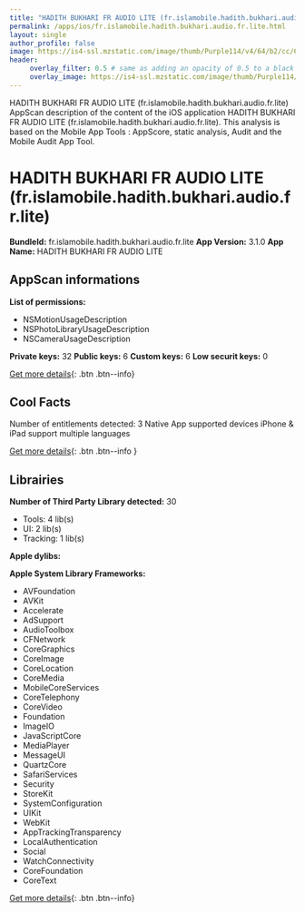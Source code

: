 ```yaml
---
title: "HADITH BUKHARI FR AUDIO LITE (fr.islamobile.hadith.bukhari.audio.fr.lite)"
permalink: /apps/ios/fr.islamobile.hadith.bukhari.audio.fr.lite.html
layout: single
author_profile: false
image: https://is4-ssl.mzstatic.com/image/thumb/Purple114/v4/64/b2/cc/64b2cc8e-322d-7c62-6325-1697087596b2/AppIcon-0-0-1x_U007emarketing-0-0-0-7-0-0-sRGB-0-0-0-GLES2_U002c0-512MB-85-220-0-0.png/512x512bb.jpg
header: 
     overlay_filter: 0.5 # same as adding an opacity of 0.5 to a black background
     overlay_image: https://is4-ssl.mzstatic.com/image/thumb/Purple114/v4/64/b2/cc/64b2cc8e-322d-7c62-6325-1697087596b2/AppIcon-0-0-1x_U007emarketing-0-0-0-7-0-0-sRGB-0-0-0-GLES2_U002c0-512MB-85-220-0-0.png/512x512bb.jpg
---
```

HADITH BUKHARI FR AUDIO LITE (fr.islamobile.hadith.bukhari.audio.fr.lite) AppScan description of the content of the iOS application HADITH BUKHARI FR AUDIO LITE (fr.islamobile.hadith.bukhari.audio.fr.lite). This analysis is based on the Mobile App Tools : AppScore, static analysis, Audit and the Mobile Audit App Tool.

# HADITH BUKHARI FR AUDIO LITE (fr.islamobile.hadith.bukhari.audio.fr.lite)

**BundleId:** fr.islamobile.hadith.bukhari.audio.fr.lite
**App Version:** 3.1.0
**App Name:** HADITH BUKHARI FR AUDIO LITE


## AppScan informations 

**List of permissions:** 
- NSMotionUsageDescription
- NSPhotoLibraryUsageDescription
- NSCameraUsageDescription
  
  
**Private keys:** 32
**Public keys:** 6
**Custom keys:** 6
**Low securit keys:** 0
  
[Get more details](/pricing.html){: .btn .btn--info}

## Cool Facts

Number of entitlements detected: 3
Native App
supported devices iPhone & iPad
support multiple languages
  
[Get more details](/pricing.html){: .btn .btn--info }

## Librairies 
**Number of Third Party Library detected:** 30
- Tools: 4 lib(s)
- UI: 2 lib(s)
- Tracking: 1 lib(s)


**Apple dylibs:**


**Apple System Library Frameworks:**
- AVFoundation
- AVKit
- Accelerate
- AdSupport
- AudioToolbox
- CFNetwork
- CoreGraphics
- CoreImage
- CoreLocation
- CoreMedia
- MobileCoreServices
- CoreTelephony
- CoreVideo
- Foundation
- ImageIO
- JavaScriptCore
- MediaPlayer
- MessageUI
- QuartzCore
- SafariServices
- Security
- StoreKit
- SystemConfiguration
- UIKit
- WebKit
- AppTrackingTransparency
- LocalAuthentication
- Social
- WatchConnectivity
- CoreFoundation
- CoreText


  
[Get more details](/pricing.html){: .btn .btn--info}

